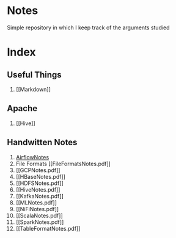 # Notes
Simple repository in which I keep track of the arguments studied

# Index
## Useful Things
1. [[Markdown]]
## Apache
1. [[Hive]]
## Handwitten Notes
1.  [AirflowNotes](file:///%2FUsers%2Fgb1609%2FObsidianProjects%2FMyNotes%2FHandwrittenNotes%2FAirflowNotes.pdf)
2. File Formats [[FileFormatsNotes.pdf]]
4. [[GCPNotes.pdf]]
5. [[HBaseNotes.pdf]]
6. [[HDFSNotes.pdf]]
7. [[HiveNotes.pdf]]
8. [[KafkaNotes.pdf]]
9. [[MLNotes.pdf]]
10. [[NiFiNotes.pdf]]
11. [[ScalaNotes.pdf]]
12. [[SparkNotes.pdf]]
13. [[TableFormatNotes.pdf]]
